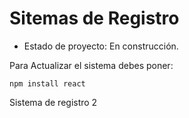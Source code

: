 <h1>Sitemas de Registro</h1>

- Estado de proyecto: En construcción.

Para Actualizar el sistema debes poner: 

``` npm install react ```

Sistema de registro 2
